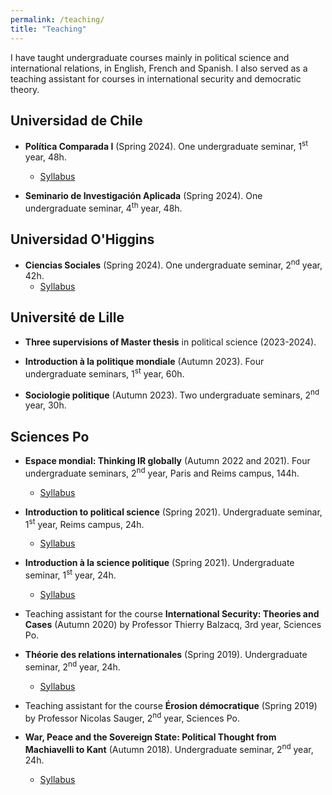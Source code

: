 ```yaml
---
permalink: /teaching/
title: "Teaching"
---
```


I have taught undergraduate courses mainly in political science and
international relations, in English, French and Spanish. I also served as a teaching
assistant for courses in international security and democratic theory.

## Universidad de Chile

- **Política Comparada I** (Spring 2024). One undergraduate seminar, 1<sup>st</sup> year, 48h.
  - [Syllabus](/files/politica_comparada_programa.pdf)

- **Seminario de Investigación Aplicada** (Spring 2024). One undergraduate
  seminar, 4<sup>th</sup> year, 48h.

## Universidad O'Higgins

- **Ciencias Sociales** (Spring 2024). One undergraduate seminar, 2<sup>nd</sup> year, 42h.
  - [Syllabus](</files/Planificación Ciencias Sociales.pdf>)

## Université de Lille

- **Three supervisions of Master thesis** in political science (2023-2024).

- **Introduction à la politique mondiale** (Autumn 2023). Four undergraduate seminars, 1<sup>st</sup> year, 60h.

- **Sociologie politique** (Autumn 2023). Two undergraduate seminars, 2<sup>nd</sup> year, 30h.

## Sciences Po

- **Espace mondial: Thinking IR globally** (Autumn 2022 and 2021). Four undergraduate seminars, 2<sup>nd</sup> year, Paris and Reims campus, 144h.
  - [Syllabus](/files/UP%2017376_Espace%20mondial_BARNIER-KHAWAM_Syllabus.pdf)

- **Introduction to political science** (Spring 2021). Undergraduate seminar, 1<sup>st</sup> year, Reims campus, 24h.
  - [Syllabus](/files/Seminar_Syllabus_IPS_Pablo%20Barnier-Khawam_Reims.pdf)

- **Introduction à la science politique** (Spring 2021). Undergraduate seminar, 1<sup>st</sup> year, 24h.
  - [Syllabus](/files/Barnier-Khawam_Syllabus_Intro%20Sc%20Po_Paris.pdf)

- Teaching assistant for the course **International Security: Theories and Cases** (Autumn 2020) by Professor Thierry Balzacq, 3rd year, Sciences Po.

- **Théorie des relations internationales** (Spring 2019). Undergraduate seminar, 2<sup>nd</sup> year, 24h.
  - [Syllabus](/files/Barnier-Khawam_Syllabus_Th%C3%A9ories%20des%20RI.pdf)

- Teaching assistant for the course **Érosion démocratique** (Spring 2019) by Professor Nicolas Sauger, 2<sup>nd</sup> year, Sciences Po.

- **War, Peace and the Sovereign State: Political Thought from Machiavelli to Kant** (Autumn 2018). Undergraduate seminar, 2<sup>nd</sup> year, 24h.
  - [Syllabus](/files/Barnier-Khawam%20-%20Syllabus%20-%20WPSS.pdf)
